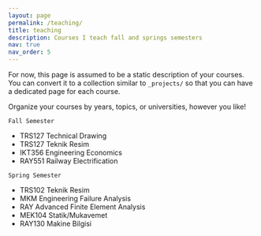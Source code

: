 ```yaml
---
layout: page
permalink: /teaching/
title: teaching
description: Courses I teach fall and springs semesters
nav: true
nav_order: 5
---
```


For now, this page is assumed to be a static description of your courses. You can convert it to a collection similar to `_projects/` so that you can have a dedicated page for each course.

Organize your courses by years, topics, or universities, however you like!

 `Fall Semester` <br>
 - TRS127 Technical Drawing
 - TRS127 Teknik Resim
 - IKT356 Engineering Economics
 - RAY551 Railway Electrification
 
 `Spring Semester` <br>
 - TRS102 Teknik Resim
 - MKM    Engineering Failure Analysis
 - RAY    Advanced Finite Element Analysis
 - MEK104 Statik/Mukavemet
 - RAY130 Makine Bilgisi
